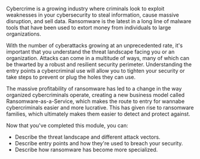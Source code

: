 Cybercrime is a growing industry where criminals look to exploit weaknesses in your cybersecurity to steal information, cause massive disruption, and sell data. Ransomware is the latest in a long line of malware tools that have been used to extort money from individuals to large organizations.

With the number of cyberattacks growing at an unprecedented rate, it's important that you understand the threat landscape facing you or an organization. Attacks can come in a multitude of ways, many of which can be thwarted by a robust and resilient security perimeter. Understanding the entry points a cybercriminal use will allow you to tighten your security or take steps to prevent or plug the holes they can use.

The massive profitability of ransomware has led to a change in the way organized cybercriminals operate, creating a new business model called Ransomware-as-a-Service, which makes the route to entry for wannabe cybercriminals easier and more lucrative. This has given rise to ransomware families, which ultimately makes them easier to detect and protect against.

Now that you've completed this module, you can:

- Describe the threat landscape and different attack vectors.
- Describe entry points and how they're used to breach your security.
- Describe how ransomware has become more specialized.
